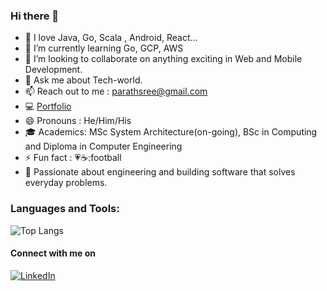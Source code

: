 ### Hi there 👋

<!--
**sreekrishnanparath/sreekrishnanparath** is a ✨ _special_ ✨ repository because its `README.md` (this file) appears on your GitHub profile. -->



- 🔭 I love Java, Go, Scala , Android, React...
- 🌱 I’m currently learning Go, GCP, AWS
- 👯 I’m looking to collaborate on anything exciting in Web and Mobile Development. 
- 💬 Ask me about Tech-world.
- 📫 Reach out to me : <parathsree@gmail.com>
- :computer: [Portfolio](http://sreekrishnanr.com)
- 😄 Pronouns  : He/Him/His
- :mortar_board: Academics: MSc System Architecture(on-going), BSc in Computing and Diploma in Computer Engineering  
- ⚡ Fun fact  : :heartpulse::coffee::football
- :raising_hand: Passionate about engineering and building software that solves everyday problems.

 

<h3 align="left">Languages and Tools:</h3>

![Top Langs](https://github-readme-stats.vercel.app/api/top-langs/?username=sreekrishnanparath&layout=compact&langs_count=8https://github.com/anuraghazra/github-readme-stats)


<h4 align="left"> Connect with me on </h4>

[![LinkedIn][2.2]][2]

<!-- Icons -->

[2.2]: https://raw.githubusercontent.com/MartinHeinz/MartinHeinz/master/linkedin-3-16.png (LinkedIn icon without padding)

<!-- Links to your social media accounts -->
[2]: https://www.linkedin.com/in/sreekrishnan--r/
